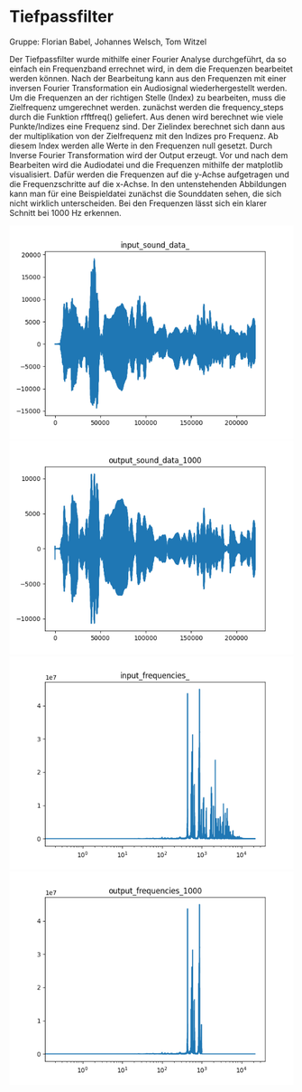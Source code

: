 # Tiefpassfilter
Gruppe: Florian Babel, Johannes Welsch, Tom Witzel

Der Tiefpassfilter wurde mithilfe einer Fourier Analyse durchgeführt, da so einfach ein Frequenzband errechnet wird, in dem die Frequenzen bearbeitet werden können. Nach der Bearbeitung kann aus den Frequenzen mit einer inversen Fourier Transformation ein Audiosignal wiederhergestellt werden.
Um die Frequenzen an der richtigen Stelle (Index) zu bearbeiten, muss die Zielfrequenz umgerechnet werden. zunächst werden die frequency_steps durch die Funktion rfftfreq() geliefert. Aus denen wird berechnet wie viele Punkte/Indizes eine Frequenz sind. Der Zielindex berechnet sich dann aus der multiplikation von der Zielfrequenz mit den Indizes pro Frequenz.
Ab diesem Index werden alle Werte in den Frequenzen null gesetzt. Durch Inverse Fourier Transformation wird der Output erzeugt.
Vor und nach dem Bearbeiten wird die Audiodatei und die Frequenzen mithilfe der matplotlib visualisiert. Dafür werden die Frequenzen auf die y-Achse aufgetragen und die Frequenzschritte auf die x-Achse.
In den untenstehenden Abbildungen kann man für eine Beispieldatei zunächst die Sounddaten sehen, die sich nicht wirklich unterscheiden. Bei den Frequenzen lässt sich ein klarer Schnitt bei 1000 Hz erkennen. 

![input sound](input_sound_data_.png)
![output sound 1000](output_sound_data_1000.png)
![input frequencies](input_frequencies_.png)
![output frequencies 1000](output_frequencies_1000.png)
